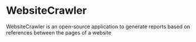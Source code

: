 # WebsiteCrawler
WebsiteCrawler is an open-source application to generate reports based on references between the pages of a website
